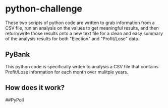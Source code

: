 # python-challenge #
These two scripts of python code are written to grab information from a CSV file, run an analysis on the values to get meaningful results, and then return/write those results onto a new text file for a clean and easy summary of the analysis results for both "Election" and "Profit/Lose" data. 

## PyBank
This python code is specifically writen to analysis a CSV file that contains Profit/Lose information for each month over mulitple years.
## How does it work?


##PyPoll
